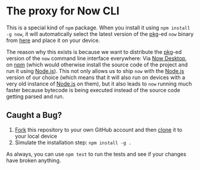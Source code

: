 # The proxy for Now CLI

This is a special kind of `npm` package. When you install it using `npm install -g now`, it will automatically select the latest version of the [pkg](https://github.com/zeit/pkg)-ed `now` binary from [here](https://github.com/zeit/now-cli/releases) and place it on your device. 

The reason why this exists is because we want to distribute the [pkg](https://github.com/zeit/pkg)-ed version of the `now` command line interface everywhere: Via [Now Desktop](https://github.com/zeit/now-desktop), on [npm](https://www.npmjs.com) (which would otherwise install the source code of the project and run it using [Node.js](https://nodejs.org)). This not only allows us to ship `now` with the [Node.js](https://nodejs.org) version of our choice (which means that it will also run on devices with a very old instance of [Node.js](https://nodejs.org) on them), but it also leads to `now` running much faster because bytecode is being executed instead of the source code getting parsed and run.

## Caught a Bug?

1. [Fork](https://help.github.com/articles/fork-a-repo/) this repository to your own GitHub account and then [clone](https://help.github.com/articles/cloning-a-repository/) it to your local device
2. Simulate the installation step: `npm install -g .`

As always, you can use `npm test` to run the tests and see if your changes have broken anything.

